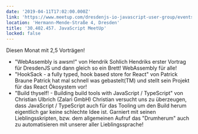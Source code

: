 ```yaml
---
date: '2019-04-11T17:02:00.000Z'
link: 'https://www.meetup.com/dresdenjs-io-javascript-user-group/events/260261424'
location: 'Hermann-Mende-Straße 4, Dresden'
title: '30.402.457. JavaScript MeetUp'
locked: false
---
```

Diesen Monat mit 2,5 Vorträgen!
* "WebAssembly is awsm!" von Hendrik Sohlich
Hendriks erster Vortrag für DresdenJS und dann gleich so ein Brett! WebAssembly für alle!
* "HookSack - a fully typed, hook based store for React" von Patrick Braune
Patrick hat mal schnell was gebastelt(TM) und stellt sein Projekt für das React Ökosystem vor!
* "Build thyself! - Building build tools with JavaScript / TypeScript" von Christian Ulbrich (Zalari GmbH)
Christian versucht uns zu überzeugen, dass JavaScript / TypeScript auch für das Tooling um den Build herum eigentlich gar keine schlechte Idee ist. Garniert mit seinen Lieblingsskripten, bzw. dem allgemeinen Aufruf das "Drumherum" auch zu automatisieren mit unserer aller Lieblingssprache!
